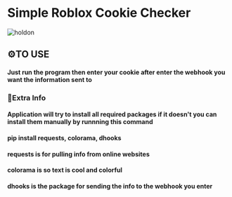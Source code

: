 # **Simple Roblox Cookie Checker**

![holdon](https://user-images.githubusercontent.com/98252854/186484637-42072161-eace-43e9-9a2c-cb07bc1d0d15.png)

## ⚙️**TO USE**
#### Just run the program then enter your cookie after enter the webhook you want the information sent to
### 📝**Extra Info**
#### Application will try to install all required packages if it doesn't you can install them manually by runnning this command
#### pip install requests, colorama, dhooks
 
#### **requests** is for pulling info from online websites
#### **colorama** is so text is cool and colorful
#### **dhooks** is the package for sending the info to the webhook you enter
